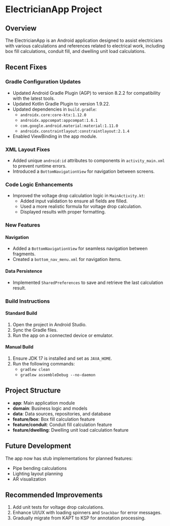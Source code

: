 # ElectricianApp Project

## Overview
The ElectricianApp is an Android application designed to assist electricians with various calculations and references related to electrical work, including box fill calculations, conduit fill, and dwelling unit load calculations.

## Recent Fixes

### Gradle Configuration Updates
- Updated Android Gradle Plugin (AGP) to version 8.2.2 for compatibility with the latest tools.
- Updated Kotlin Gradle Plugin to version 1.9.22.
- Updated dependencies in `build.gradle`:
  - `androidx.core:core-ktx:1.12.0`
  - `androidx.appcompat:appcompat:1.6.1`
  - `com.google.android.material:material:1.11.0`
  - `androidx.constraintlayout:constraintlayout:2.1.4`
- Enabled ViewBinding in the app module.

### XML Layout Fixes
- Added unique `android:id` attributes to components in `activity_main.xml` to prevent runtime errors.
- Introduced a `BottomNavigationView` for navigation between screens.

### Code Logic Enhancements
- Improved the voltage drop calculation logic in `MainActivity.kt`:
  - Added input validation to ensure all fields are filled.
  - Used a more realistic formula for voltage drop calculation.
  - Displayed results with proper formatting.

### New Features
#### Navigation
- Added a `BottomNavigationView` for seamless navigation between fragments.
- Created a `bottom_nav_menu.xml` for navigation items.

#### Data Persistence
- Implemented `SharedPreferences` to save and retrieve the last calculation result.

### Build Instructions

#### Standard Build
1. Open the project in Android Studio.
2. Sync the Gradle files.
3. Run the app on a connected device or emulator.

#### Manual Build
1. Ensure JDK 17 is installed and set as `JAVA_HOME`.
2. Run the following commands:
   - `gradlew clean`
   - `gradlew assembleDebug --no-daemon`

## Project Structure
- **app**: Main application module
- **domain**: Business logic and models
- **data**: Data sources, repositories, and database
- **feature/box**: Box fill calculation feature
- **feature/conduit**: Conduit fill calculation feature
- **feature/dwelling**: Dwelling unit load calculation feature

## Future Development
The app now has stub implementations for planned features:
- Pipe bending calculations
- Lighting layout planning
- AR visualization

## Recommended Improvements
1. Add unit tests for voltage drop calculations.
2. Enhance UI/UX with loading spinners and `Snackbar` for error messages.
3. Gradually migrate from KAPT to KSP for annotation processing.
